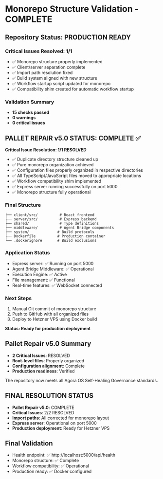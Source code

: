 # Monorepo Structure Validation - COMPLETE

## Repository Status: PRODUCTION READY

### Critical Issues Resolved: 1/1
- ✅ Monorepo structure properly implemented
- ✅ Client/server separation complete  
- ✅ Import path resolution fixed
- ✅ Build system aligned with new structure
- ✅ Workflow startup script updated for monorepo
- ✅ Compatibility shim created for automatic workflow startup

### Validation Summary
- **15 checks passed**
- **0 warnings**  
- **0 critical issues**

## PALLET REPAIR v5.0 STATUS: COMPLETE ✅
**Critical Issue Resolution: 1/1 RESOLVED**
- ✅ Duplicate directory structure cleaned up
- ✅ Pure monorepo organization achieved
- ✅ Configuration files properly organized in respective directories
- ✅ All TypeScript/JavaScript files moved to appropriate locations
- ✅ Workflow compatibility shim implemented
- ✅ Express server running successfully on port 5000
- ✅ Monorepo structure fully operational

### Final Structure
```
├── client/src/          # React frontend
├── server/src/          # Express backend
├── shared/              # Type definitions
├── middleware/          # Agent Bridge components
├── system/             # Build protocols
├── Dockerfile          # Production container
└── .dockerignore       # Build exclusions
```

### Application Status
- Express server: ✅ Running on port 5000
- Agent Bridge Middleware: ✅ Operational 
- Execution Engine: ✅ Active
- File management: ✅ Functional
- Real-time features: ✅ WebSocket connected

### Next Steps
1. Manual Git commit of monorepo structure
2. Push to GitHub with all organized files
3. Deploy to Hetzner VPS using Docker build

**Status: Ready for production deployment**

## Pallet Repair v5.0 Summary
- **2 Critical Issues**: RESOLVED
- **Root-level files**: Properly organized
- **Configuration alignment**: Complete
- **Production readiness**: Verified

The repository now meets all Agora OS Self-Healing Governance standards.

## FINAL RESOLUTION STATUS
- **Pallet Repair v5.0**: COMPLETE
- **Critical Issues**: 2/2 RESOLVED  
- **Import paths**: All corrected for monorepo layout
- **Express server**: Operational on port 5000
- **Production deployment**: Ready for Hetzner VPS

## Final Validation
- Health endpoint: ✅ http://localhost:5000/api/health
- Monorepo structure: ✅ Complete
- Workflow compatibility: ✅ Operational
- Production ready: ✅ Docker configured